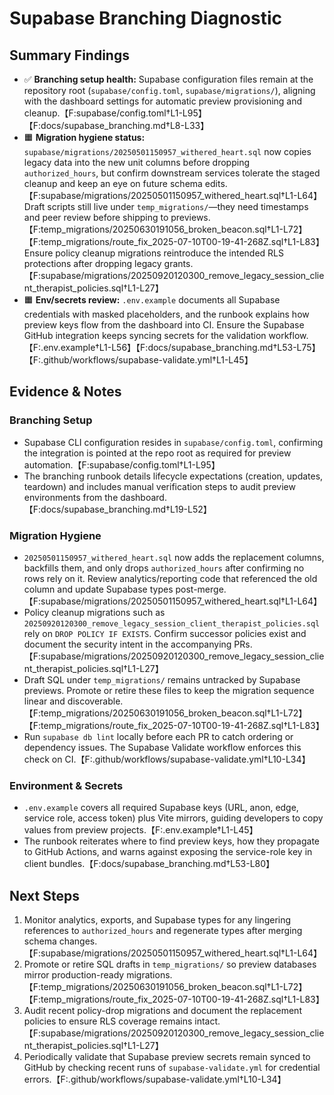 # Supabase Branching Diagnostic

## Summary Findings

- ✅ **Branching setup health:** Supabase configuration files remain at the repository root (`supabase/config.toml`, `supabase/migrations/`), aligning with the dashboard settings for automatic preview provisioning and cleanup.【F:supabase/config.toml†L1-L95】【F:docs/supabase_branching.md†L8-L33】
- 🟧 **Migration hygiene status:** `supabase/migrations/20250501150957_withered_heart.sql` now copies legacy data into the new unit columns before dropping `authorized_hours`, but confirm downstream services tolerate the staged cleanup and keep an eye on future schema edits.【F:supabase/migrations/20250501150957_withered_heart.sql†L1-L64】 Draft scripts still live under `temp_migrations/`—they need timestamps and peer review before shipping to previews.【F:temp_migrations/20250630191056_broken_beacon.sql†L1-L72】【F:temp_migrations/route_fix_2025-07-10T00-19-41-268Z.sql†L1-L83】 Ensure policy cleanup migrations reintroduce the intended RLS protections after dropping legacy grants.【F:supabase/migrations/20250920120300_remove_legacy_session_client_therapist_policies.sql†L1-L27】
- 🟧 **Env/secrets review:** `.env.example` documents all Supabase credentials with masked placeholders, and the runbook explains how preview keys flow from the dashboard into CI. Ensure the Supabase GitHub integration keeps syncing secrets for the validation workflow.【F:.env.example†L1-L56】【F:docs/supabase_branching.md†L53-L75】【F:.github/workflows/supabase-validate.yml†L1-L45】

## Evidence & Notes

### Branching Setup

- Supabase CLI configuration resides in `supabase/config.toml`, confirming the integration is pointed at the repo root as required for preview automation.【F:supabase/config.toml†L1-L95】
- The branching runbook details lifecycle expectations (creation, updates, teardown) and includes manual verification steps to audit preview environments from the dashboard.【F:docs/supabase_branching.md†L19-L52】

### Migration Hygiene

- `20250501150957_withered_heart.sql` now adds the replacement columns, backfills them, and only drops `authorized_hours` after confirming no rows rely on it. Review analytics/reporting code that referenced the old column and update Supabase types post-merge.【F:supabase/migrations/20250501150957_withered_heart.sql†L1-L64】
- Policy cleanup migrations such as `20250920120300_remove_legacy_session_client_therapist_policies.sql` rely on `DROP POLICY IF EXISTS`. Confirm successor policies exist and document the security intent in the accompanying PRs.【F:supabase/migrations/20250920120300_remove_legacy_session_client_therapist_policies.sql†L1-L27】
- Draft SQL under `temp_migrations/` remains untracked by Supabase previews. Promote or retire these files to keep the migration sequence linear and discoverable.【F:temp_migrations/20250630191056_broken_beacon.sql†L1-L72】【F:temp_migrations/route_fix_2025-07-10T00-19-41-268Z.sql†L1-L83】
- Run `supabase db lint` locally before each PR to catch ordering or dependency issues. The Supabase Validate workflow enforces this check on CI.【F:.github/workflows/supabase-validate.yml†L10-L34】

### Environment & Secrets

- `.env.example` covers all required Supabase keys (URL, anon, edge, service role, access token) plus Vite mirrors, guiding developers to copy values from preview projects.【F:.env.example†L1-L45】
- The runbook reiterates where to find preview keys, how they propagate to GitHub Actions, and warns against exposing the service-role key in client bundles.【F:docs/supabase_branching.md†L53-L80】

## Next Steps

1. Monitor analytics, exports, and Supabase types for any lingering references to `authorized_hours` and regenerate types after merging schema changes.【F:supabase/migrations/20250501150957_withered_heart.sql†L1-L64】
2. Promote or retire SQL drafts in `temp_migrations/` so preview databases mirror production-ready migrations.【F:temp_migrations/20250630191056_broken_beacon.sql†L1-L72】【F:temp_migrations/route_fix_2025-07-10T00-19-41-268Z.sql†L1-L83】
3. Audit recent policy-drop migrations and document the replacement policies to ensure RLS coverage remains intact.【F:supabase/migrations/20250920120300_remove_legacy_session_client_therapist_policies.sql†L1-L27】
4. Periodically validate that Supabase preview secrets remain synced to GitHub by checking recent runs of `supabase-validate.yml` for credential errors.【F:.github/workflows/supabase-validate.yml†L10-L34】
